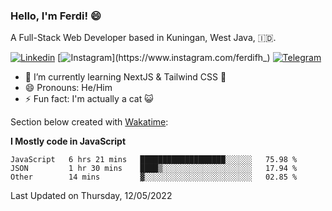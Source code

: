 ### Hello, I'm Ferdi! 😄

A Full-Stack Web Developer based in Kuningan, West Java, :indonesia:.

<!-- Visit My Linkedin Profile -->

[![Linkedin](https://img.shields.io/badge/-Ferdi%20Ferdiana-blue?style=flat-square&labelColor=grey&logo=Linkedin&logoColor=silver&link=https://www.linkedin.com/in/ferdianfh)](https://www.linkedin.com/in/ferdianfh)
[![Instagram](https://img.shields.io/badge/-@ferdifh_-purple?style=flat-square&labelColor=gray&logo=Instagram&logoColor=white&link=https://www.instagram.com/ferdifh_)](https://www.instagram.com/ferdifh_)
[![Telegram](https://img.shields.io/badge/-ferdifh-informational?style=flat-square&labelColor=gray&logo=telegram&logoColor=white&link=https://t.me/ferdifh)](https://t.me/ferdifh)

- 🌱 I’m currently learning NextJS & Tailwind CSS 🚀
- 😄 Pronouns: He/Him
- ⚡ Fun fact: I'm actually a cat :smiley_cat:

Section below created with [Wakatime](https://wakatime.com/):

**I Mostly code in JavaScript**
<!--START_SECTION:waka-->

```text
JavaScript   6 hrs 21 mins   ███████████████████░░░░░░   75.98 %
JSON         1 hr 30 mins    ████▒░░░░░░░░░░░░░░░░░░░░   17.94 %
Other        14 mins         ▓░░░░░░░░░░░░░░░░░░░░░░░░   02.85 %
```

<!--END_SECTION:waka-->

Last Updated on Thursday, 12/05/2022
<!--
**ferdianfh/ferdianfh** is a ✨ _special_ ✨ repository because its `README.md` (this file) appears on your GitHub profile.

Here are some ideas to get you started:

- 🔭 I’m currently working on ...
- 🌱 I’m currently learning ...
- 👯 I’m looking to collaborate on ...
- 🤔 I’m looking for help with ...
- 💬 Ask me about ...
- 📫 How to reach me: ...
- 😄 Pronouns: ...
- ⚡ Fun fact: ...
-->
